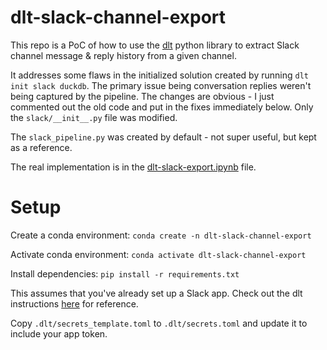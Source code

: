 # dlt-slack-channel-export
This repo is a PoC of how to use the [dlt](https://dlthub.com/docs/dlt-ecosystem/verified-sources/slack) python library to extract Slack channel message & reply history from a given channel. 

It addresses some flaws in the initialized solution created by running `dlt init slack duckdb`. The primary issue being conversation replies weren't being captured by the pipeline. The changes are obvious - I just commented out the old code and put in the fixes immediately below. Only the `slack/__init__.py` file was modified. 

The `slack_pipeline.py` was created by default - not super useful, but kept as a reference. 

The real implementation is in the [dlt-slack-export.ipynb](./dlt-slack-export.ipynb) file. 

# Setup
Create a conda environment: `conda create -n dlt-slack-channel-export`

Activate conda environment: `conda activate dlt-slack-channel-export`

Install dependencies: `pip install -r requirements.txt`

This assumes that you've already set up a Slack app. Check out the dlt instructions [here](https://dlthub.com/docs/dlt-ecosystem/verified-sources/slack#grab-user-oauth-token) for reference. 

Copy `.dlt/secrets_template.toml` to `.dlt/secrets.toml` and update it to include your app token.
